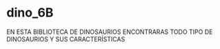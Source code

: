 # dino_6B
EN ESTA BIBLIOTECA DE DINOSAURIOS ENCONTRARAS TODO TIPO DE DINOSAURIOS Y SUS CARACTERÍSTICAS
